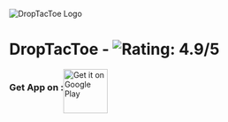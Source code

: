 ![DropTacToe Logo](https://lh3.googleusercontent.com/I_W830VBBZ1c8hCkwWwjPwKyU5lBycDTQzfe3FaScsMxKEP9qfDxEMdJudjBmjVzu5E=s180-rw)
# DropTacToe - ![Rating: 4.9/5](https://img.shields.io/badge/rating-4.9%2F5-brightgreen)

<div style="display:flex;">
<h3>Get App on : </h3>
<a href="https://play.google.com/store/apps/details?id=in.dropcodes.droptactoe">
    <img height="80" alt="Get it on Google Play" src="https://play.google.com/intl/en_us/badges/images/generic/en_badge_web_generic.png" />
</a>
</div>

